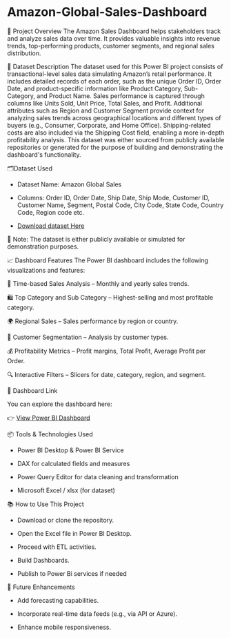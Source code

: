 # Amazon-Global-Sales-Dashboard
🚀 Project Overview
The Amazon Sales Dashboard helps stakeholders track and analyze sales data over time. It provides valuable insights into revenue trends, top-performing products, customer segments, and regional sales distribution.

🧾 Dataset Description
The dataset used for this Power BI project consists of transactional-level sales data simulating Amazon’s retail performance. It includes detailed records of each order, such as the unique Order ID, Order Date, and product-specific information like Product Category, Sub-Category, and Product Name. Sales performance is captured through columns like Units Sold, Unit Price, Total Sales, and Profit. Additional attributes such as Region and Customer Segment provide context for analyzing sales trends across geographical locations and different types of buyers (e.g., Consumer, Corporate, and Home Office). Shipping-related costs are also included via the Shipping Cost field, enabling a more in-depth profitability analysis. This dataset was either sourced from publicly available repositories or generated for the purpose of building and demonstrating the dashboard's functionality.


🗂️Dataset Used

- Dataset Name: Amazon Global Sales

- Columns: Order ID, Order Date,	Ship Date,	Ship Mode,	Customer ID,	Customer Name,	Segment,	Postal Code,	City Code,	State Code,	Country Code,	Region code etc.
- <a href="https://github.com/mahajanakshay956/Amazon-Global-Sales-Dashboard/blob/main/Amazon%20Global%20Sales.xlsx">Download dataset Here</a>

📂 Note: The dataset is either publicly available or simulated for demonstration purposes.


📈 Dashboard Features
The Power BI dashboard includes the following visualizations and features:

📅 Time-based Sales Analysis – Monthly and yearly sales trends.

🛍️ Top Category and Sub Category – Highest-selling and most profitable category.

🌍 Regional Sales – Sales performance by region or country.

👤 Customer Segmentation – Analysis by customer types.

💰 Profitability Metrics – Profit margins, Total Profit, Average Profit per Order.

🔍 Interactive Filters – Slicers for date, category, region, and segment.

🔗 Dashboard Link

You can explore the dashboard here:

👉 <a href="https://github.com/mahajanakshay956/Amazon-Global-Sales-Dashboard/blob/main/Sales%20Dashboard.png">View Power BI Dashboard</a>


📦 Tools & Technologies Used
- Power BI Desktop & Power BI Service

- DAX for calculated fields and measures

- Power Query Editor for data cleaning and transformation

- Microsoft Excel / xlsx (for dataset)

📚 How to Use This Project
- Download or clone the repository.

- Open the Excel file in Power BI Desktop.

- Proceed with ETL activities.

- Build Dashboards.

- Publish to Power Bi services if needed

📌 Future Enhancements
- Add forecasting capabilities.

- Incorporate real-time data feeds (e.g., via API or Azure).

- Enhance mobile responsiveness.

